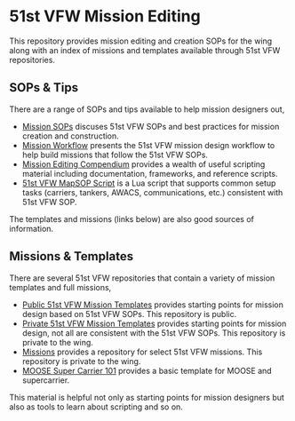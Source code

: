 # 51st VFW Mission Editing

This repository provides mission editing and creation SOPs for the wing along with an index of
missions and templates available through 51st VFW repositories.

## SOPs & Tips

There are a range of SOPs and tips available to help mission designers out,

- [Mission SOPs](./documentation/me_sops.md)
  discuses 51st VFW SOPs and best practices for mission creation and construction.
- [Mission Workflow](./documentation/me_workflow.md)
  presents the 51st VFW mission design workflow to help build missions that follow the 51st
  VFW SOPs.
- [Mission Editing Compendium](./documentation/me_guide.md)
  provides a wealth of useful scripting material including documentation, frameworks, and
  reference scripts.
- [51st VFW MapSOP Script](./51stMapSOP/readme.md)
  is a Lua script that supports common setup tasks (carriers, tankers, AWACS, communications,
  etc.) consistent with 51st VFW SOP.

The templates and missions (links below) are also good sources of information.

## Missions & Templates

There are several 51st VFW repositories that contain a variety of mission templates and full
missions,

- [Public 51st VFW Mission Templates](https://github.com/51st-Vfw/MissionEditing-Templates)
  provides starting points for mission design based on 51st VFW SOPs. This repository is public.
- [Private 51st VFW Mission Templates](https://github.com/51st-Vfw/template-missions)
  provides starting points for mission design, not all are consistent with the 51st VFW SOPs.
  This repository is private to the wing.
- [Missions](https://github.com/51st-Vfw/missions)
  provides a repository for select 51st VFW missions. This repository is private to the wing.
- [MOOSE Super Carrier 101](https://github.com/51st-Vfw/supercarrier_cat_training) provides a
  basic template for MOOSE and supercarrier.

This material is helpful not only as starting points for mission designers but also as tools to
learn about scripting and so on.